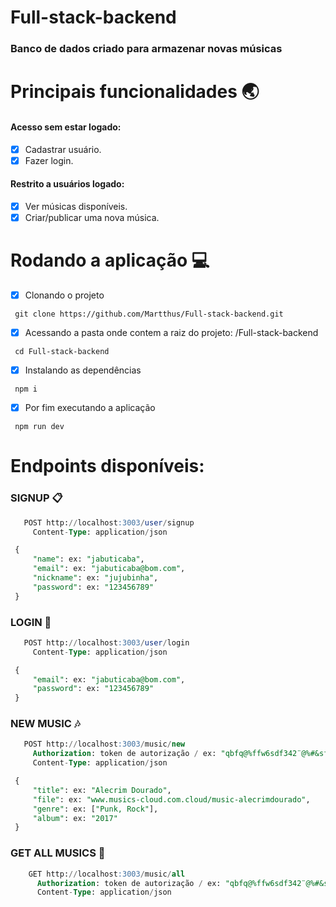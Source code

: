 # Full-stack-backend

### Banco de dados criado para armazenar novas músicas

# Principais funcionalidades :earth_asia:

 #### Acesso sem estar logado:
 - [x] Cadastrar usuário.
 - [x] Fazer login.
 
 #### Restrito a usuários logado:
 
 - [x] Ver músicas disponíveis.
 - [x] Criar/publicar uma nova música.
 
# Rodando a aplicação :computer:
 - [x] Clonando o projeto 
 ```
  git clone https://github.com/Martthus/Full-stack-backend.git 
 ```
 - [x] Acessando a pasta onde contem a raiz do projeto: /Full-stack-backend
 ```
  cd Full-stack-backend
 ```
 - [x] Instalando as dependências
 ```
  npm i
 ```
 - [x] Por fim executando a aplicação
 ```
  npm run dev
 ```
# Endpoints disponíveis:

### SIGNUP :clipboard:
 ```sql
    POST http://localhost:3003/user/signup
      Content-Type: application/json

  {
	  "name": ex: "jabuticaba",
	  "email": ex: "jabuticaba@bom.com",
	  "nickname": ex: "jujubinha",
	  "password": ex: "123456789"
  }
 ```

### LOGIN :busts_in_silhouette:
 ```sql
    POST http://localhost:3003/user/login
      Content-Type: application/json

  {
	  "email": ex: "jabuticaba@bom.com",
	  "password": ex: "123456789"
  }
 ```

### NEW MUSIC :notes:
 ```sql
    POST http://localhost:3003/music/new
      Authorization: token de autorização / ex: "qbfq@%ffw6sdf342¨@%#&sfsw52342¨@%f6125f"
      Content-Type: application/json

  {
	  "title": ex: "Alecrim Dourado",
      "file": ex: "www.musics-cloud.com.cloud/music-alecrimdourado",
      "genre": ex: ["Punk, Rock"],
      "album": ex: "2017"
  }
 ```
 
 ### GET ALL MUSICS :musical_score:
  ```sql
      GET http://localhost:3003/music/all
        Authorization: token de autorização / ex: "qbfq@%ffw6sdf342¨@%#&sfsw52342¨@%f6125f"
        Content-Type: application/json
  ```

